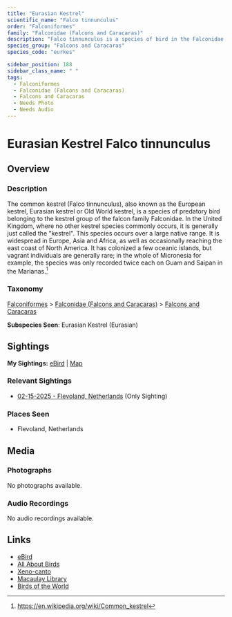 ```yaml
---
title: "Eurasian Kestrel"
scientific_name: "Falco tinnunculus"
order: "Falconiformes"
family: "Falconidae (Falcons and Caracaras)"
description: "Falco tinnunculus is a species of bird in the Falconidae (Falcons and Caracaras) family. It has been observed 1 times."
species_group: "Falcons and Caracaras"
species_code: "eurkes"

sidebar_position: 188
sidebar_class_name: " "
tags: 
  - Falconiformes
  - Falconidae (Falcons and Caracaras)
  - Falcons and Caracaras
  - Needs Photo
  - Needs Audio
---
```


# Eurasian Kestrel <span className='sci_name'>Falco tinnunculus</span>

## Overview

### Description
The common kestrel (Falco tinnunculus), also known as the European kestrel, Eurasian kestrel or Old World kestrel, is a species of predatory bird belonging to the kestrel group of the falcon family Falconidae. In the United Kingdom, where no other kestrel species commonly occurs, it is generally just called the "kestrel".
This species occurs over a large native range. It is widespread in Europe, Asia and Africa, as well as occasionally reaching the east coast of North America. It has colonized a few oceanic islands, but vagrant individuals are generally rare; in the whole of Micronesia for example, the species was only recorded twice each on Guam and Saipan in the Marianas.[^1]

[^1]: https://en.wikipedia.org/wiki/Common_kestrel

### Taxonomy
[Falconiformes](/tags/falconiformes) > [Falconidae (Falcons and Caracaras)](/tags/falconidae-falcons-and-caracaras) > [Falcons and Caracaras](/tags/falcons-and-caracaras)

**Subspecies Seen**: Eurasian Kestrel (Eurasian)


## Sightings

**My Sightings:** [eBird](https://ebird.org/lifelist?r=world&time=life&spp=eurkes) | [Map](/map?species_code=eurkes)

### Relevant Sightings

* [02-15-2025 - Flevoland, Netherlands](https://ebird.org/checklist/S213379009) (Only Sighting)

### Places Seen

* Flevoland, Netherlands



## Media
### Photographs
No photographs available.

### Audio Recordings
No audio recordings available.

## Links
* [eBird](https://ebird.org/species/eurkes) 
* [All About Birds](https://www.allaboutbirds.org/guide/eurkes) 
* [Xeno-canto](https://www.xeno-canto.org/species/falco-tinnunculus) 
* [Macaulay Library](https://search.macaulaylibrary.org/catalog?taxonCode=eurkes&sort=rating_rank_desc)
* [Birds of the World](https://birdsoftheworld.org/bow/species/eurkes)
